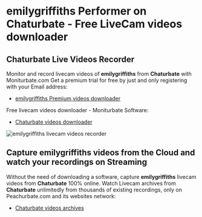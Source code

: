 # emilygriffiths Performer on Chaturbate - Free LiveCam videos downloader

## Chaturbate Live Videos Recorder

Monitor and record livecam videos of **emilygriffiths** from **Chaturbate** with Moniturbate.com
Get a premium trial for free by just and only registering with your Email address:
* [emilygriffiths Premium videos downloader](https://moniturbate.com/request-demo-licence-key.html)

Free livecam videos downloader - Moniturbate Software:
* [Chaturbate videos downloader](https://moniturbate.com/moniturbate-download-software.html)

![emilygriffiths livecam videos recorder](https://peachurnet.com/templates/moniturbate-software.png)


## Capture emilygriffiths videos from the Cloud and watch your recordings on Streaming

Without the need of downloading a software, capture **emilygriffiths** livecam videos from **Chaturbate** 100% online.
Watch Livecam archives from **Chaturbate** unlimitedly from thousands of existing recordings, only on Peachurbate.com and its websites network:
* [Chaturbate videos archives](https://peachurnet.com/)